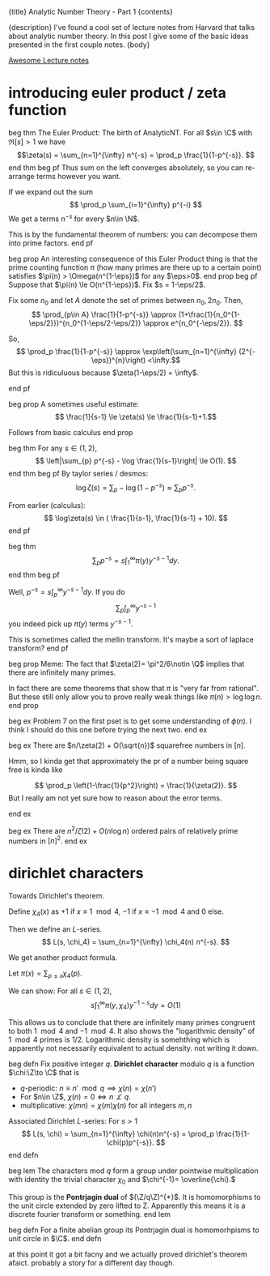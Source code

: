 {title}
Analytic Number Theory - Part 1
{contents}

{description}
I've found a cool set of lecture notes from Harvard that talks
about analytic number theory. In this post I give some of the
basic ideas presented in the first couple notes.
{body}

[Awesome Lecture notes](https://people.math.harvard.edu/~elkies/M229.22/index.html)

# introducing euler product / zeta function

beg thm
The Euler Product:
The birth of AnalyticNT.
For all $s\in \C$ with  $\Re[s]>1$ we have
$$\zeta(s) =  \sum_{n=1}^{\infty} n^{-s} = \prod_p \frac{1}{1-p^{-s}}. $$ 
end thm
beg pf
Thus sum on the left converges absolutely, so you can re-arrange
terms however you want.

If we expand out the sum 
$$ \prod_p \sum_{i=1}^{\infty} p^{-i} $$ 
We get a terms $n^{-s}$ for every $n\in \N$.

This is by the fundamental theorem of numbers: you can decompose
them into prime factors.
end pf

beg prop
An interesting consequence of this Euler Product thing is that
the prime counting function $\pi$ (how many primes are there up
to a certain point) satisfies
$\pi(n) > \Omega(n^{1-\eps})$ for any $\eps>0$.
end prop
beg pf
Suppose that $\pi(n) \le O(n^{1-\eps})$.
Fix $s = 1-\eps/2$.

Fix some $n_0$ and let $A$ denote the set of primes between
$n_0,2n_0$.
Then, 
$$ \prod_{p\in A} \frac{1}{1-p^{-s}} \approx (1+\frac{1}{n_0^{1-\eps/2}})^{n_0^{1-\eps/2-\eps/2}} \approx e^{n_0^{-\eps/2}}. $$ 

So, 
$$ \prod_p \frac{1}{1-p^{-s}} \approx \exp\left(\sum_{n=1}^{\infty} (2^{-\eps})^{n}\right) <\infty.$$ 
But this is ridiculuous because $\zeta(1-\eps/2) = \infty$.

end pf

beg prop
A sometimes useful estimate:
$$ \frac{1}{s-1} \le \zeta(s) \le \frac{1}{s-1}+1.$$ 

Follows from basic calculus
end prop

beg thm
For any $s\in (1,2)$,
$$ \left|\sum_{p} p^{-s} - \log \frac{1}{s-1}\right| \le O(1). $$ 
end thm
beg pf
By taylor series / desmos:
$$ \log\zeta(s) = \sum_p -\log(1-p^{-s}) \approx \sum_p p^{-s}. $$ 

From earlier (calculus):
$$ \log\zeta(s) \in ( \frac{1}{s-1}, \frac{1}{s-1} + 10). $$ 
end pf

beg thm
$$ \sum_p p^{-s} =  s\int_1^{\infty} \pi(y) y^{-s-1} dy. $$ 
end thm
beg pf

Well, $p^{-s} = s\int_p^{\infty}y^{-s-1}dy.$ 
If you do 
$$ \sum_p  \int_p^{\infty} y^{-s-1}$$ 
you indeed pick up $\pi(y)$ terms $y^{-s-1}$.

This is sometimes called the mellin transform. It's maybe a sort
of laplace transform?
end pf

beg prop
Meme:
The fact that $\zeta(2)= \pi^2/6\notin \Q$ implies that there are
infinitely many primes.

In fact there are some theorems that show that $\pi$ is "very
far from rational". But these still only allow you to prove
really weak things like $\pi(n) > \log\log n$.
end prop

beg ex
Problem 7 on the first pset is to get some understanding of $\phi(n)$. I think I should do this one before trying the next two.
end ex

beg ex
There are $n/\zeta(2) + O(\sqrt{n})$ squarefree numbers in $[n]$.

Hmm, so I kinda get that approximately the pr of a number being
square free is kinda like 

$$ \prod_p \left(1-\frac{1}{p^2}\right) = \frac{1}{\zeta(2)}. $$ 
But I really am not yet sure how to reason about the error terms.

end ex

beg ex
There are $n^2/\zeta(2) + O(n\log n)$ ordered pairs of relatively
prime numbers in $[n]^2$.
end ex

# dirichlet characters

Towards Dirichlet's theorem.

Define $\chi_4(x)$ as $+1$ if $x\equiv 1\mod 4$, $-1$ if $x\equiv
-1 \mod 4$ and $0$ else.

Then we define an $L$-series.
$$ L(s, \chi_4) = \sum_{n=1}^{\infty} \chi_4(n) n^{-s}. $$ 

We get another product formula.

Let $\pi(x) = \sum_{p\le x}\chi_4(p)$.

We can show:
For all $s\in (1,2)$,
$$ s\int_1^{\infty} \pi(y, \chi_4) y^{-1-s}dy = O(1) $$ 

This allows us to conclude that there are infinitely many primes
congruent to both $1 \mod 4$ and $-1 \mod 4$. It also shows
the "logarithmic density" of $1\mod  4$ primes is $1/2$.
Logarithmic density is somehthing which is apparently not
necessarily equivalent to actual density. not writing it down.

beg defn
Fix positive integer $q$.
**Dirichlet character** modulo $q$ is a function $\chi:\Z\to \C$
that is 

-  $q$-periodic: $n\equiv n' \mod q \implies \chi(n)=\chi(n')$ 
- For $n\in \Z$,  $\chi(n)= 0 \iff n\not\perp q$.
-  multiplicative: $\chi(mn)=\chi(m)\chi(n)$ for all integers
    $m,n$


Associated Dirichlet $L$-series:
For $s>1$
$$ L(s, \chi) = \sum_{n=1}^{\infty} \chi(n)n^{-s} = \prod_p \frac{1}{1-\chi(p)p^{-s}}. $$ 
end defn


beg lem
The characters mod $q$ form a group under pointwise
multiplication with identity the trivial character $\chi_0$ and
$\chi^{-1}= \overline{\chi}.$

This group is the **Pontrjagin dual** of $(\Z/q\Z)^{*}$.
It is homomorphisms to the unit circle extended by zero lifted to
Z. Apparently this means it is a discrete fourier transform or
something.
end lem

beg defn
For a finite abelian group its Pontrjagin dual is homomorhpisms
to unit circle in $\C$.
end defn

at this point it got a bit facny and we actually proved
dirichlet's theorem afaict.
probably a story for a different day though.

